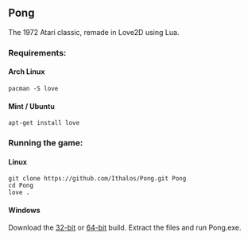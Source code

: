 ## Pong
The 1972 Atari classic, remade in Love2D using Lua.

### Requirements:
#### Arch Linux
```
pacman -S love
```
#### Mint / Ubuntu
```
apt-get install love
```

### Running the game:
#### Linux
```
git clone https://github.com/Ithalos/Pong.git Pong
cd Pong
love .
```
#### Windows
Download the [32-bit](https://github.com/Ithalos/Pong/raw/master/Builds/Windows/x86/Pong_x86.zip) or [64-bit](https://github.com/Ithalos/Pong/raw/master/Builds/Windows/x64/Pong_x64.zip) build. Extract the files and run Pong.exe.
